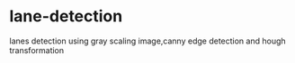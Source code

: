 # lane-detection
lanes detection using gray scaling image,canny edge detection and hough transformation 
